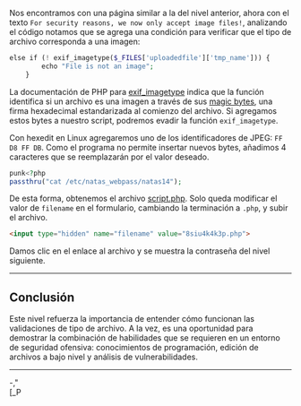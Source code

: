 Nos encontramos con una página similar a la del nivel anterior, ahora con el texto `For security reasons, we now only accept image files!`, analizando el código notamos que se agrega una condición para verificar que el tipo de archivo corresponda a una imagen:
```php
else if (! exif_imagetype($_FILES['uploadedfile']['tmp_name'])) {  
        echo "File is not an image";  
    }
```

La documentación de PHP para [exif_imagetype](https://www.php.net/manual/en/function.exif-imagetype.php) indica que la función identifica si un archivo es una imagen a través de sus [magic bytes](https://en.wikipedia.org/wiki/List_of_file_signatures), una firma hexadecimal estandarizada al comienzo del archivo. Si agregamos estos bytes a nuestro script, podremos evadir la función `exif_imagetype`.

Con hexedit en Linux agregaremos uno de los identificadores de JPEG: `FF D8 FF DB`. Como el programa no permite insertar nuevos bytes, añadimos 4 caracteres que se reemplazarán por el valor deseado.

```php
punk<?php
passthru("cat /etc/natas_webpass/natas14");
```

De esta forma, obtenemos el archivo [script.php](https://github.com/IberoGIC/gic-level-2/blob/main/Challenges/OTW_Natas/Lvl_13/Ordenmoria/script.php). Solo queda modificar el valor de `filename` en el formulario, cambiando la terminación a `.php`, y subir el archivo.

```html
<input type="hidden" name="filename" value="8siu4k4k3p.php">
```

Damos clic en el enlace al archivo y se muestra la contraseña del nivel siguiente.

---
## **Conclusión**

Este nivel refuerza la importancia de entender cómo funcionan las validaciones de tipo de archivo. A la vez, es una oportunidad para demostrar la combinación de habilidades que se requieren en un entorno de seguridad ofensiva: conocimientos de programación, edición de archivos a bajo nivel y análisis de vulnerabilidades.

---
-,"  
[_P
